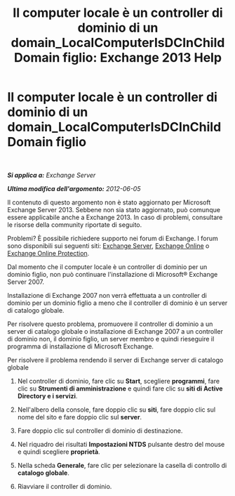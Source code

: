 ﻿---
title: 'Il computer locale è un controller di dominio di un domain_LocalComputerIsDCInChildDomain figlio: Exchange 2013 Help'
TOCTitle: Il computer locale è un controller di dominio di un domain_LocalComputerIsDCInChildDomain figlio
ms:assetid: 7db1dcc0-d953-41b8-b081-2a47a70950c4
ms:mtpsurl: https://technet.microsoft.com/it-it/library/ms.exch.setupreadiness.localcomputerisdcinchilddomain(v=EXCHG.150)
ms:contentKeyID: 50481043
ms.date: 05/22/2018
mtps_version: v=EXCHG.150
ms.translationtype: MT
---

# Il computer locale è un controller di dominio di un domain\_LocalComputerIsDCInChildDomain figlio

 

_**Si applica a:** Exchange Server_

_**Ultima modifica dell'argomento:** 2012-06-05_

Il contenuto di questo argomento non è stato aggiornato per Microsoft Exchange Server 2013. Sebbene non sia stato aggiornato, può comunque essere applicabile anche a Exchange 2013. In caso di problemi, consultare le risorse della community riportate di seguito.

Problemi? È possibile richiedere supporto nei forum di Exchange. I forum sono disponibili sui seguenti siti: [Exchange Server](https://go.microsoft.com/fwlink/p/?linkid=60612), [Exchange Online](https://go.microsoft.com/fwlink/p/?linkid=267542) o [Exchange Online Protection](https://go.microsoft.com/fwlink/p/?linkid=285351).

Dal momento che il computer locale è un controller di dominio per un dominio figlio, non può continuare l'installazione di Microsoft® Exchange Server 2007.

Installazione di Exchange 2007 non verrà effettuata a un controller di dominio per un dominio figlio a meno che il controller di dominio è un server di catalogo globale.

Per risolvere questo problema, promuovere il controller di dominio a un server di catalogo globale o installazione di Exchange 2007 a un controller di dominio non, il dominio figlio, un server membro e quindi rieseguire il programma di installazione di Microsoft Exchange.

Per risolvere il problema rendendo il server di Exchange server di catalogo globale

1.  Nel controller di dominio, fare clic su **Start**, scegliere **programmi**, fare clic su **Strumenti di amministrazione** e quindi fare clic su **siti di Active Directory e i servizi**.

2.  Nell'albero della console, fare doppio clic su **siti**, fare doppio clic sul nome del sito e fare doppio clic sul **server**.

3.  Fare doppio clic sul controller di dominio di destinazione.

4.  Nel riquadro dei risultati **Impostazioni NTDS** pulsante destro del mouse e quindi scegliere **proprietà**.

5.  Nella scheda **Generale**, fare clic per selezionare la casella di controllo di **catalogo globale**.

6.  Riavviare il controller di dominio.

